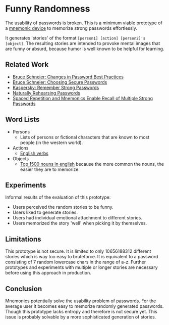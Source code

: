 # Funny Randomness

The usability of passwords is broken. This is a minimum viable prototype of a [mnemonic device](https://en.wikipedia.org/wiki/Mnemonic) to memorize strong passwords effortlessly.

It generates 'stories' of the format `[person1] [action] [person2]'s [object]`. The resulting stories are intended to provoke mental images that are funny or absurd, because humor is well known to be helpful for learning.

## Related Work

- [Bruce Schneier: Changes in Password Best Practices](https://www.schneier.com/blog/archives/2017/10/changes_in_pass.html)
- [Bruce Schneier: Choosing Secure Passwords](https://www.schneier.com/blog/archives/2014/03/choosing_secure_1.html)
- [Kaspersky: Remember Strong Passwords](https://www.kaspersky.com/blog/remember-strong-passwords/6386/)
- [Naturally Rehearsing Passwords](https://arxiv.org/pdf/1302.5122.pdf)
- [Spaced Repetition and Mnemonics Enable Recall of Multiple Strong Passwords](https://arxiv.org/pdf/1410.1490v1.pdf)

## Word Lists
- Persons
	- Lists of persons or fictional characters that are known to most people (in the western world). 
- Actions
	- [English verbs](https://github.com/dariusk/corpora/blob/master/data/words/verbs.json)
- Objects
	- [Top 1500 nouns in english](http://www.talkenglish.com/vocabulary/top-1500-nouns.aspx) because the more common the nouns, the easier they are to memorize.

## Experiments

Informal results of the evaluation of this prototype:
- Users perceived the random stories to be funny.
- Users liked to generate stories.
- Users had individual emotional attachment to different stories.
- Users memorized the story 'well' when picking it by themselves.

## Limitations
This prototype is not secure. It is limited to only 10656188312 different stories which is way too easy to bruteforce. It is equivalent to a password consisting of 7 random lowercase chars in the range of a-z. Further prototypes and experiments with multiple or longer stories are necessary before using this approach in production.

## Conclusion
Mnemonics potentially solve the usability problem of passwords. For the average user it becomes easy to memorize randomly generated passwords. Though this prototype lacks entropy and therefore is not secure yet. This issue is probably solvable by a more sophisticated generation of stories.
